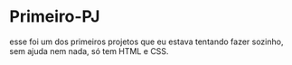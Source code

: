 # Primeiro-PJ
esse foi um dos primeiros projetos que eu estava tentando fazer sozinho, sem ajuda nem nada, só tem HTML e CSS.
